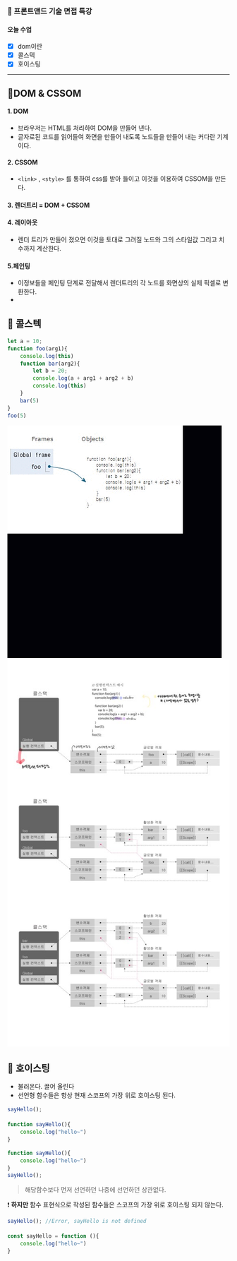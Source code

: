 ### 📜 프론트앤드 기술 면접 특강
#### 오늘 수업 

 - [x]  dom이란
 - [x] 콜스텍
 - [x] 호이스팅

---

## 🔸DOM & CSSOM
#### 1. DOM
- 브라우저는 HTML를 처리하여 DOM을 만들어 낸다.
- 글자로된 코드를 읽어들여 화면을 만들어 내도록 노드들을 만들어 내는 커다란 기계이다.
#### 2. CSSOM
- `<link>` , `<style>` 를 통하여 css를 받아 들이고 이것을 이용하여 CSSOM을 만든다.

#### 3. 렌더트리 = DOM + CSSOM
#### 4. 레이아웃
- 렌더 트리가 만들어 졌으면 이것을 토대로 그려질 노드와 그의 스타일값 그리고 치수까지 계산한다.
#### 5.페인팅
- 이정보들을 페인팅 단계로 전달해서 렌더트리의 각 노드를 화면상의 실제 픽셀로 변환한다.
- 
## 🔸 콜스텍
```js
let a = 10;
function foo(arg1){
    console.log(this)
    function bar(arg2){
        let b = 20;
        console.log(a + arg1 + arg2 + b)
        console.log(this)
    }
    bar(5)
}
foo(5)
```

<img src="https://github.com/gay0ung/JS_study/blob/master/%ED%94%84%EB%A1%A0%ED%8A%B8%EC%95%A4%EB%93%9C%20%EA%B8%B0%EC%88%A0%EB%A9%B4%EC%A0%91/images/ezgif.com-gif-maker.gif">

<img src="https://github.com/gay0ung/JS_study/blob/master/%ED%94%84%EB%A1%A0%ED%8A%B8%EC%95%A4%EB%93%9C%20%EA%B8%B0%EC%88%A0%EB%A9%B4%EC%A0%91/images/KakaoTalk_20201019_151735186.jpg">

## 🔸 호이스팅
- 불러온다. 끌어 올린다
- 선언형 함수들은 항상 현재 스코프의 가장 위로 호이스팅 된다.
```js
sayHello();

function sayHello(){
	console.log("hello~")
}
```
```js
function sayHello(){
	console.log("hello~")
}
sayHello();
```

> 해당함수보다 먼저 선언하던 나중에 선언하던 상관없다.

❗ **하지만** 함수 표현식으로 작성된 함수들은 스코프의 가장 위로 호이스팅 되지 않는다.
```js
sayHello(); //Error, sayHello is not defined

const sayHello = function (){
	console.log("hello~")
}
```







